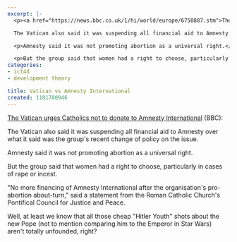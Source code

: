 ```yaml
---
excerpt: |-
  <p><a href="https://news.bbc.co.uk/1/hi/world/europe/6750887.stm">The Vatican urges Catholics not to donate to Amnesty International</a> (BBC):</p>

  The Vatican also said it was suspending all financial aid to Amnesty over what it said was the group's recent change of policy on the issue.

  <p>Amnesty said it was not promoting abortion as a universal right.</p>

  <p>But the group said that women had a right to choose, particularly in cases of rape or incest.</p>
categories:
- ict4d
- development theory

title: Vatican vs Amnesty International
created: 1181780946
---
```

<p><a href="https://news.bbc.co.uk/1/hi/world/europe/6750887.stm">The Vatican urges Catholics not to donate to Amnesty International</a> (BBC):</p>

The Vatican also said it was suspending all financial aid to Amnesty over what it said was the group's recent change of policy on the issue.

<p>Amnesty said it was not promoting abortion as a universal right.</p>

<p>But the group said that women had a right to choose, particularly in cases of rape or incest.</p>

<p>"No more financing of Amnesty International after the organisation's pro-abortion about-turn," said a statement from the Roman Catholic Church's Pontifical Council for Justice and Peace. </p>

<p>Well, at least we know that all those cheap "Hitler Youth" shots about the new Pope (not to mention comparing him to the Emperor in Star Wars) aren't totally unfounded, right?</p>
